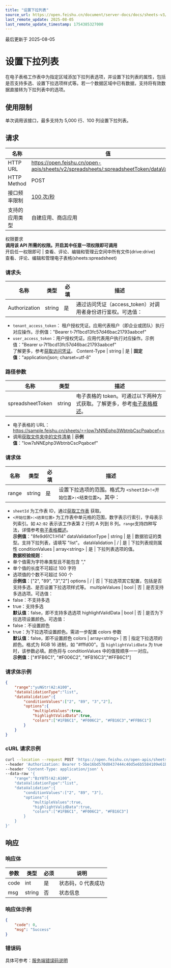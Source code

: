 ```yaml
---
title: "设置下拉列表"
source_url: https://open.feishu.cn/document/server-docs/docs/sheets-v3/datavalidation/set-dropdown
last_remote_update: 2025-08-05
last_remote_update_timestamp: 1754385327000
---
```

最后更新于 2025-08-05

# 设置下拉列表

在电子表格工作表中为指定区域添加下拉列表选项，并设置下拉列表的属性，包括是否支持多选、设置下拉选项样式等。若一个数据区域中已有数据，支持将有效数据直接转为下拉列表中的选项。

## 使用限制

单次调用该接口，最多支持为 5,000 行、100 列设置下拉列表。

## 请求
名称 | 值
---|---
HTTP URL | https://open.feishu.cn/open-apis/sheets/v2/spreadsheets/:spreadsheetToken/dataValidation
HTTP Method | POST
接口频率限制 | [100 次/秒](https://open.feishu.cn/document/ukTMukTMukTM/uUzN04SN3QjL1cDN)
支持的应用类型 | 自建应用、商店应用
权限要求  
 **调用该 API 所需的权限。开启其中任意一项权限即可调用**  
开启任一权限即可 | 查看、评论、编辑和管理云空间中所有文件(drive:drive)  
查看、评论、编辑和管理电子表格(sheets:spreadsheet)

### 请求头

名称 | 类型 | 必填 | 描述
--- | --- | --- | ---
Authorization | string | 是 | 通过访问凭证（access_token）对调用者身份进行鉴权。可选值：  
- `tenant_access_token`：	租户授权凭证。应用代表租户（即企业或团队）执行对应操作。示例值："Bearer t-7f1bcd13fc57d46bac21793aabcef"  
- `user_access_token`：用户授权凭证。应用代表用户执行对应操作。示例值："Bearer u-7f1bcd13fc57d46bac21793aabcef"  
了解更多，参考[获取访问凭证](https://open.feishu.cn/document/ukTMukTMukTM/uMTNz4yM1MjLzUzM)。
Content-Type | string | 是 | **固定值**："application/json; charset=utf-8"

### 路径参数

名称 | 类型 | 描述
--- | --- | ---
spreadsheetToken | string | 电子表格的 token。可通过以下两种方式获取。了解更多，参考[电子表格概述](https://open.feishu.cn/document/ukTMukTMukTM/uATMzUjLwEzM14CMxMTN/overview)。  
-  电子表格的 URL：https://sample.feishu.cn/sheets/==Iow7sNNEphp3WbtnbCscPqabcef==  
- 调用[获取文件夹中的文件清单](https://open.feishu.cn/document/uAjLw4CM/ukTMukTMukTM/reference/drive-v1/file/list) | **示例值**："Iow7sNNEphp3WbtnbCscPqabcef"

### 请求体

名称 | 类型 | 必填 | 描述
--- | --- | --- | ---
range | string | 是 | 设置下拉选项的范围。格式为 `<sheetId>!<开始位置>:<结束位置>`。其中：  
- `sheetId` 为工作表 ID，通过[获取工作表](https://open.feishu.cn/document/ukTMukTMukTM/uUDN04SN0QjL1QDN/sheets-v3/spreadsheet-sheet/query) 获取。  
- `<开始位置>:<结束位置>` 为工作表中单元格的范围，数字表示行索引，字母表示列索引。如 `A2:B2` 表示该工作表第 2 行的 A 列到 B 列。`range`支持四种写法，详情参考[电子表格概述](https://open.feishu.cn/document/ukTMukTMukTM/uATMzUjLwEzM14CMxMTN/overview)。  
**示例值**："8fe9d6!C1:H14"
dataValidationType | string | 是 | 数据验证的类型。支持下拉列表，请填写 "list"。
dataValidation | / | 是 | 下拉列表规则属性
conditionValues | array&lt;string&gt; | 是 | 下拉列表选项的值。  
**数据校验规则**：  
- 单个值需为字符串类型且不能包含 ","  
- 单个值的长度不可超过 100 字符  
- 选项值的个数不可超过 500 个  
**示例值**：["2", "89", "3","2"]
options | / | 否 | 下拉选项其它配置，包括是否支持多选、是否设置下拉选项样式等。
multipleValues | bool | 否 | 是否支持多选选项。可选值：  
- false：不支持多选  
- true：支持多选  
**默认值**：false，即不支持多选选项
highlightValidData | bool | 否 | 是否为下拉选项设置颜色。可选值：  
- false：不设置颜色  
- true：为下拉选项设置颜色。需进一步配置 colors 参数  
**默认值**：false，即不设置颜色
colors | array&lt;string&gt; | 否 | 指定下拉选项的颜色。格式为 RGB 16 进制，如 "#fffd00"。当 `highlightValidData` 为 true 时，该参数必填。颜色将与 conditionValues 中的值按顺序一一对应。  
**示例值**：["#1FB6C1", "#F006C2", "#FB16C3","#FFB6C1"]

### 请求体示例

```json
{
    "range":"yuNGtr!A2:A100",
    "dataValidationType":"list",
    "dataValidation":{
        "conditionValues":["2", "89", "3","2"],
        "options":{
            "multipleValues":true,
            "highlightValidData":true,
            "colors":["#1FB6C1", "#F006C2", "#FB16C3","#FFB6C1"]
        }
    }
}
```
###  cURL 请求示例
```bash
curl --location --request POST 'https://open.feishu.cn/open-apis/sheets/v2/spreadsheets/shtcngNygNfuqhxTBf588jabcef/dataValidation' \
--header 'Authorization: Bearer t-5be16bd570d0437444c40d5e6b5584109e61b0b1' \
--header 'Content-Type: application/json' \
--data-raw '{
    "range":"BzY8T5!A2:A100",
    "dataValidationType":"list",
    "dataValidation":{
        "conditionValues":["2", "89", "3"],
        "options":{
            "multipleValues":true,
            "highlightValidData":true,
            "colors":["#1FB6C1", "#F006C2", "#FB16C3"]
        }
    }
}'
  ```
 ## 响应

### 响应体

|参数|类型|必须|说明|
|--|-----|--|----|
|code|int|是|状态码，0 代表成功|
|msg|string|否|状态信息|

### 响应体示例  

```json
{
    "code": 0,
    "msg": "Success"
}
```  

### 错误码

具体可参考：[服务端错误码说明](https://open.feishu.cn/document/ukTMukTMukTM/ugjM14COyUjL4ITN)
